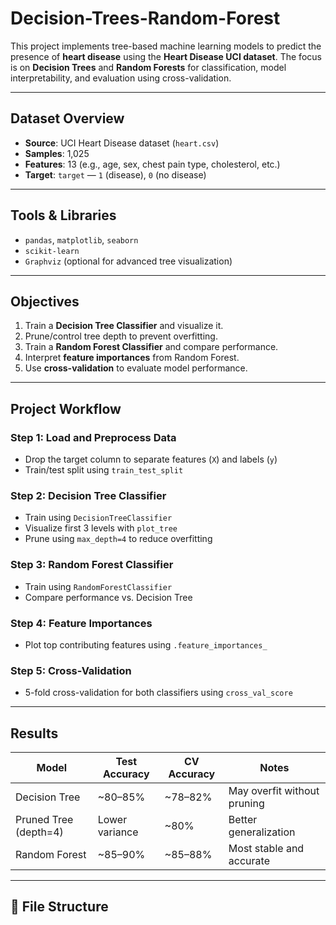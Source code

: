 # Decision-Trees-Random-Forest

This project implements tree-based machine learning models to predict the presence of **heart disease** using the **Heart Disease UCI dataset**. The focus is on **Decision Trees** and **Random Forests** for classification, model interpretability, and evaluation using cross-validation.

---

## Dataset Overview

- **Source**: UCI Heart Disease dataset (`heart.csv`)
- **Samples**: 1,025
- **Features**: 13 (e.g., age, sex, chest pain type, cholesterol, etc.)
- **Target**: `target` — `1` (disease), `0` (no disease)

---

## Tools & Libraries

- `pandas`, `matplotlib`, `seaborn`
- `scikit-learn`
- `Graphviz` (optional for advanced tree visualization)

---

## Objectives

1. Train a **Decision Tree Classifier** and visualize it.
2. Prune/control tree depth to prevent overfitting.
3. Train a **Random Forest Classifier** and compare performance.
4. Interpret **feature importances** from Random Forest.
5. Use **cross-validation** to evaluate model performance.

---

## Project Workflow

### Step 1: Load and Preprocess Data
- Drop the target column to separate features (`X`) and labels (`y`)
- Train/test split using `train_test_split`

### Step 2: Decision Tree Classifier
- Train using `DecisionTreeClassifier`
- Visualize first 3 levels with `plot_tree`
- Prune using `max_depth=4` to reduce overfitting

### Step 3: Random Forest Classifier
- Train using `RandomForestClassifier`
- Compare performance vs. Decision Tree

### Step 4: Feature Importances
- Plot top contributing features using `.feature_importances_`

### Step 5: Cross-Validation
- 5-fold cross-validation for both classifiers using `cross_val_score`

---

## Results

| Model              | Test Accuracy | CV Accuracy | Notes                        |
|-------------------|---------------|-------------|------------------------------|
| Decision Tree      | ~80–85%       | ~78–82%     | May overfit without pruning |
| Pruned Tree (depth=4) | Lower variance | ~80%     | Better generalization        |
| Random Forest       | ~85–90%       | ~85–88%     | Most stable and accurate     |

---

## 📁 File Structure

